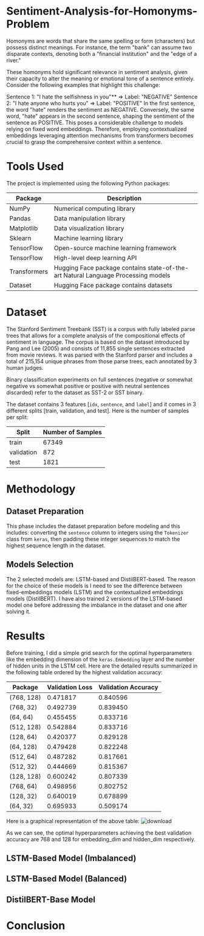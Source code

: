 # Sentiment-Analysis-for-Homonyms-Problem
Homonyms are words that share the same spelling or form (characters) but possess distinct meanings. For instance, the term "bank" can assume two disparate contexts, denoting both a "financial institution" and the "edge of a river."

These homonyms hold significant relevance in sentiment analysis, given their capacity to alter the meaning or emotional tone of a sentence entirely. Consider the following examples that highlight this challenge:

Sentence 1: "I hate the selfishness in you"** => Label: "NEGATIVE"
Sentence 2: "I hate anyone who hurts you" => Label: "POSITIVE"
In the first sentence, the word "hate" renders the sentiment as NEGATIVE. Conversely, the same word, "hate" appears in the second sentence, shaping the sentiment of the sentence as POSITIVE. This poses a considerable challenge to models relying on fixed word embeddings. Therefore, employing contextualized embeddings leveraging attention mechanisms from transformers becomes crucial to grasp the comprehensive context within a sentence.

# Tools Used
The project is implemented using the following Python packages:

| Package | Description |
| --- | --- |
| NumPy | Numerical computing library |
| Pandas | Data manipulation library |
| Matplotlib | Data visualization library |
| Sklearn | Machine learning library |
| TensorFlow | Open-source machine learning framework |
| TensorFlow | High-level deep learning API |
| Transformers | Hugging Face package contains state-of-the-art Natural Language Processing models |
| Dataset | Hugging Face package contains datasets |

# Dataset
The Stanford Sentiment Treebank (SST) is a corpus with fully labeled parse trees that allows for a complete analysis of the compositional effects of sentiment in language. The corpus is based on the dataset introduced by Pang and Lee (2005) and consists of 11,855 single sentences extracted from movie reviews. It was parsed with the Stanford parser and includes a total of 215,154 unique phrases from those parse trees, each annotated by 3 human judges.

Binary classification experiments on full sentences (negative or somewhat negative vs somewhat positive or positive with neutral sentences discarded) refer to the dataset as SST-2 or SST binary.

The dataset contains 3 features [`idx`, `sentence`, and `label`] and it comes in 3 different splits [train, validation, and test]. Here is the number of samples per split:

| Split | Number of Samples |
| --- | --- |
| train | 67349 |
| validation | 872 |
| test | 1821 |

# Methodology
## Dataset Preparation
This phase includes the dataset preparation before modeling and this includes: converting the `sentence` column to integers using the `Tokenizer` class from `keras`, then padding these integer sequences to match the highest sequence length in the dataset. 

## Models Selection
The 2 selected models are: LSTM-based and DistilBERT-based. The reason for the choice of these models is I need to see the difference between fixed-embeddings models (LSTM) and the contextualized embeddings models (DistilBERT). I have also trained 2 versions of the LSTM-based model one before addressing the imbalance in the dataset and one after solving it.

# Results
Before training, I did a simple grid search for the optimal hyperparameters like the embedding dimension of the `keras.Embedding` layer and the number of hidden units in the LSTM cell. Here are the detailed results summarized in the following table ordered by the highest validation accuracy:

| Package | Validation Loss | Validation Accuracy |
| --- | --- | --- |
| (768, 128) | 0.471817	 | 0.840596 |
| (768, 32)	| 0.492739	 | 0.839450 |
| (64, 64) | 0.455455	 | 0.833716 |
| (512, 128)	| 0.542884 | 0.833716 |
| (128, 64)	| 0.420377	 | 0.829128 |
| (64, 128)	| 0.479428 | 0.822248 |
| (512, 64)	| 0.487282 | 0.817661 |
| (512, 32)	| 0.444669 | 0.815367 |
| (128, 128)	| 0.600242 | 0.807339 |
| (768, 64)	| 0.498956 | 0.802752 |
| (128, 32)	 | 0.640019 | 0.678899 |
| (64, 32)	| 0.695933 | 0.509174 |

Here is a graphical representation of the above table:
![download](https://github.com/MohammedAly22/Sentiment-Analysis-for-Homonyms-Problem/assets/90681796/f6594b2b-f3c4-4979-9ca6-ae7f25d2e84d)

As we can see, the optimal hyperparameters achieving the best validation accuracy are 768 and 128 for embedding_dim and hidden_dim respectively.

## LSTM-Based Model (Imbalanced)


## LSTM-Based Model (Balanced)

## DistilBERT-Base Model

# Conclusion
